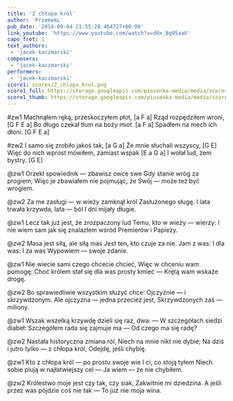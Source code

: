 ```yaml
---
title: 'Z chłopa król'
author: 'PrzemekL'
pub_date: '2014-09-04 21:55:28.464727+00:00'
link_youtube: 'https://www.youtube.com/watch?v=d0x_Bq95aaU'
capo_fret: 1
text_authors:
 - 'jacek-kaczmarski'
composers:
 - 'jacek-kaczmarski'
performers:
 - 'jacek-kaczmarski'
score1: scores/Z_chlopa_krol.png
score1_full: https://storage.googleapis.com/piosenka-media/media/scores/Z_chlopa_krol.png
score1_thumb: https://storage.googleapis.com/piosenka-media/media/scores/Z_chlopa_krol.png.180x0_q85_upscale.jpg
---
```


#zw1
Machnąłem ręką, przeskoczyłem płot, [a F a]
Rząd rozpędziłem wroni, [G F E a]
Bo długo czekał tłum na boży miot. [a F a]
Spadłem na mech ich dłoni. [G F E a]

#zw2
I samo się zrobiło jakoś tak, [a G a]
Że mnie słuchali wszyscy, [G E]
Więc do nich wprost mówiłem, zamiast wspak [E a G a]
I wołał lud, żem bystry. [G E]

@zw1
Orzekł spowiednik — zbawisz owce swe
Gdy stanie wróg za progiem;
Więc je zbawiałem nie pojmując, że
Swój — może też być wrogiem.

@zw2
Za me zasługi — w wieży zamknął król
Zasłużonego sługę.
I lata trwała krzywda, lata — ból
I dni mijały długie.

@zw1
Lecz tak już jest, że zrozpaczony lud
Temu, kto w wieży — wierzy:
I nie wiem sam jak się znalazłem wśród
Premierów i Papieży.

@zw2
Masa jest siłą, ale siłą mas
Jest ten, kto czuje za nie.
Jam z was: I dla was: I za was
Wypowiem — swoje zdanie.

@zw1
Nie wiecie sami czego chcecie chcieć,
Więc w chceniu wam pomogę:
Choć królem stał się dla was prosty kmieć —
Krętą wam wskaże drogę.

@zw2
Bo sprawiedliwie wszystkim służyć chce:
Ojczyźnie — i skrzywdzonym.
Ale ojczyzna — jedna przecież jest,
Skrzywdzonych zaś — miliony.

@zw1
Wszak wszelką krzywdę dzieli się raz, dwa:
— W szczegółach siedzi diabeł:
Szczegółem rada się zajmuje ma —
Od czego ma się radę?

@zw2
Nastała historyczna zmiana ról,
Niech na mnie nikt nie dybie;
Na dziś i jutro tylko — z chłopa król,
Odejdę, jeśli chybię.

@zw1
Kto z chłopa król — po prostu swoje wie
I ci, co stoją tyłem
Niech sobie plują w najłatwiejszy cel —
Ja wiem — że nie chybiłem.

@zw2
Królestwo moje jest czy tak, czy siak,
Zakwitnie mi dziedzina.
A jeśli przez was pójdzie coś nie tak —
To już nie moja wina.